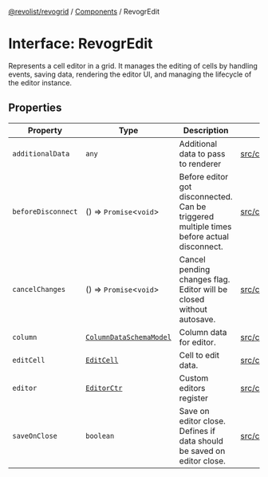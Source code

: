[@revolist/revogrid](README.md) / [Components](Namespace.Components.md) / RevogrEdit

# Interface: RevogrEdit

Represents a cell editor in a grid.
It manages the editing of cells by handling events, saving data, rendering the editor UI,
and managing the lifecycle of the editor instance.

## Properties

| Property | Type | Description | Defined in |
| ------ | ------ | ------ | ------ |
| `additionalData` | `any` | Additional data to pass to renderer | [src/components.d.ts:365](https://github.com/revolist/revogrid/blob/2bbd565b6ba0fbdf72ee22dd6361908f69d8c6e1/src/components.d.ts#L365) |
| `beforeDisconnect` | () => `Promise`\<`void`\> | Before editor got disconnected. Can be triggered multiple times before actual disconnect. | [src/components.d.ts:369](https://github.com/revolist/revogrid/blob/2bbd565b6ba0fbdf72ee22dd6361908f69d8c6e1/src/components.d.ts#L369) |
| `cancelChanges` | () => `Promise`\<`void`\> | Cancel pending changes flag. Editor will be closed without autosave. | [src/components.d.ts:373](https://github.com/revolist/revogrid/blob/2bbd565b6ba0fbdf72ee22dd6361908f69d8c6e1/src/components.d.ts#L373) |
| `column` | [`ColumnDataSchemaModel`](TypeAlias.ColumnDataSchemaModel.md) | Column data for editor. | [src/components.d.ts:377](https://github.com/revolist/revogrid/blob/2bbd565b6ba0fbdf72ee22dd6361908f69d8c6e1/src/components.d.ts#L377) |
| `editCell` | [`EditCell`](TypeAlias.EditCell.md) | Cell to edit data. | [src/components.d.ts:381](https://github.com/revolist/revogrid/blob/2bbd565b6ba0fbdf72ee22dd6361908f69d8c6e1/src/components.d.ts#L381) |
| `editor` | [`EditorCtr`](TypeAlias.EditorCtr.md) | Custom editors register | [src/components.d.ts:385](https://github.com/revolist/revogrid/blob/2bbd565b6ba0fbdf72ee22dd6361908f69d8c6e1/src/components.d.ts#L385) |
| `saveOnClose` | `boolean` | Save on editor close. Defines if data should be saved on editor close. | [src/components.d.ts:389](https://github.com/revolist/revogrid/blob/2bbd565b6ba0fbdf72ee22dd6361908f69d8c6e1/src/components.d.ts#L389) |
